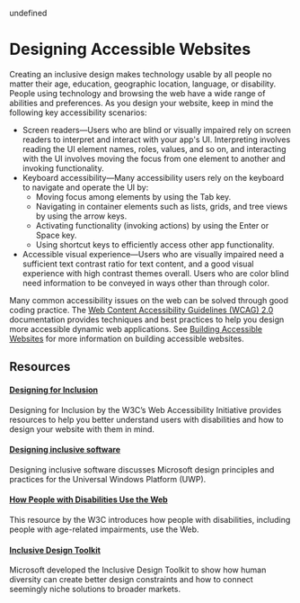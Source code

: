 undefined
# Designing Accessible Websites 

Creating an inclusive design makes technology usable by all people no matter their age, education, geographic location, language, or disability. People using technology and browsing the web have a wide range of abilities and preferences. As you design your website, keep in mind the following key accessibility scenarios:

* Screen readers—Users who are blind or visually impaired rely on screen readers to interpret and interact with your app's UI. Interpreting involves reading the UI element names, roles, values, and so on, and interacting with the UI involves moving the focus from one element to another and invoking functionality. 
* Keyboard accessibility—Many accessibility users rely on the keyboard to navigate and operate the UI by:
  * Moving focus among elements by using the Tab key.
  * Navigating in container elements such as lists, grids, and tree views by using the arrow keys.
  * Activating functionality (invoking actions) by using the Enter or Space key.
  * Using shortcut keys to efficiently access other app functionality.
* Accessible visual experience—Users who are visually impaired need a sufficient text contrast ratio for text content, and a good visual experience with high contrast themes overall. Users who are color blind need information to be conveyed in ways other than through color.

Many common accessibility issues on the web can be solved through good coding practice.  The [Web Content Accessibility Guidelines (WCAG) 2.0](https://www.w3.org/TR/WCAG20/) documentation provides techniques and best practices to help you design more accessible dynamic web applications. See [Building Accessible Websites](../build) for more information on building accessible websites.

## Resources

#### [Designing for Inclusion](http://www.w3.org/WAI/users/Overview.html)
Designing for Inclusion by the W3C’s Web Accessibility Initiative provides resources to help you better understand users with disabilities and how to design your website with them in mind. 

#### [Designing inclusive software](https://msdn.microsoft.com/en-us/windows/uwp/accessibility/designing-inclusive-software) 
Designing inclusive software discusses Microsoft design principles and practices for the Universal Windows Platform (UWP).

#### [How People with Disabilities Use the Web](https://www.w3.org/WAI/intro/people-use-web/Overview.html)
This resource by the W3C introduces how people with disabilities, including people with age-related impairments, use the Web.

#### [Inclusive Design Toolkit](https://www.microsoft.com/en-us/design/practice#howwemake-section)
Microsoft developed the Inclusive Design Toolkit to show how human diversity can create better design constraints and how to connect seemingly niche solutions to broader markets. 

